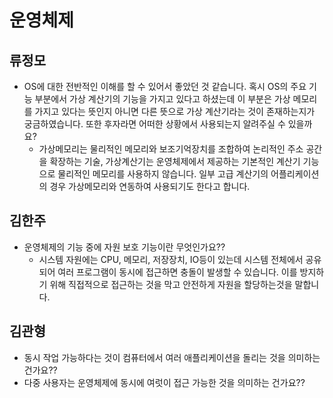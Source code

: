 # 운영체제



## 류정모
- OS에 대한 전반적인 이해를 할 수 있어서 좋았던 것 같습니다. 혹시 OS의 주요 기능 부분에서 가상 계산기의 기능을 가지고 있다고 하셨는데 이 부분은 가상 메모리를 가지고 있다는 뜻인지 아니면 다른 뜻으로 가상 계산기라는 것이 존재하는지가 궁금하였습니다. 또한 후자라면 어떠한 상황에서 사용되는지 알려주실 수 있을까요? 
  - 가상메모리는 물리적인 메모리와 보조기억장치를 조합하여 논리적인 주소 공간을 확장하는 기술, 가상계산기는 운영체제에서 제공하는 기본적인 계산기 기능으로 물리적인 메모리를 사용하지 않습니다. 일부 고급 계산기의 어플리케이션의 경우 가상메모리와 연동하여 사용되기도 한다고 합니다.

## 김한주
- 운영체제의 기능 중에 자원 보호 기능이란 무엇인가요??
  - 시스템 자원에는 CPU, 메모리, 저장장치, IO등이 있는데 시스템 전체에서 공유되어 여러 프로그램이 동시에 접근하면 충돌이 발생할 수 있습니다. 이를 방지하기 위해 직접적으로 접근하는 것을 막고 안전하게 자원을 할당하는것을 말합니다.
  
## 김관형

- 동시 작업 가능하다는 것이 컴퓨터에서 여러 애플리케이션을 돌리는 것을 의미하는 건가요??
- 다중 사용자는 운영체제에 동시에 여럿이 접근 가능한 것을 의미하는 건가요?? 
